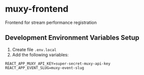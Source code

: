 # muxy-frontend
Frontend for stream performance registration

## Development Environment Variables Setup
1. Create file `.env.local`
2. Add the following variables:
```
REACT_APP_MUXY_API_KEY=super-secret-muxy-api-key
REACT_APP_EVENT_SLUG=muxy-event-slug
```
